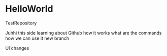 # HelloWorld
TestRepository


Juhhi this side
learning about Github
how it works
what are the commands
how we can use it
new branch


UI changes
